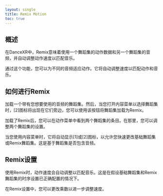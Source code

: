 ```yaml
---
layout: single
title: Remix Motion
toc: true
---
```


## 概述
在DanceXR中，Remix意味着使用一个舞蹈集的动作数据和另一个舞蹈集的音频，并自动调整动作速度以匹配音乐。

通过这个功能，您可以为不同的音频适应动作。它将自动调整速度以匹配动作和音乐。

## 如何进行Remix
加载一个带有您想要使用的音频的舞蹈集。然后，当您打开内容菜单以选择舞蹈集时，[2]图标将出现在它们旁边，您可以使用该按钮将舞蹈集加载为Remix。

加载了Remix后，您可以在动作菜单中看到两个舞蹈集的条目。在那里，您可以调整两个舞蹈集的设置。

当您使用内容菜单时，它将自动显示[1]或[2]图标，以允许您快速更改基础舞蹈集或Remix舞蹈集。这是基于舞蹈集是否包含音频。

## Remix设置
使用Remix时，动作速度会自动调整以匹配音乐。这是在假设基础舞蹈集和Remix舞蹈集的时序设置已正确配置的情况下。

在Remix设置中，您可以更改乘数以进一步调整速度。